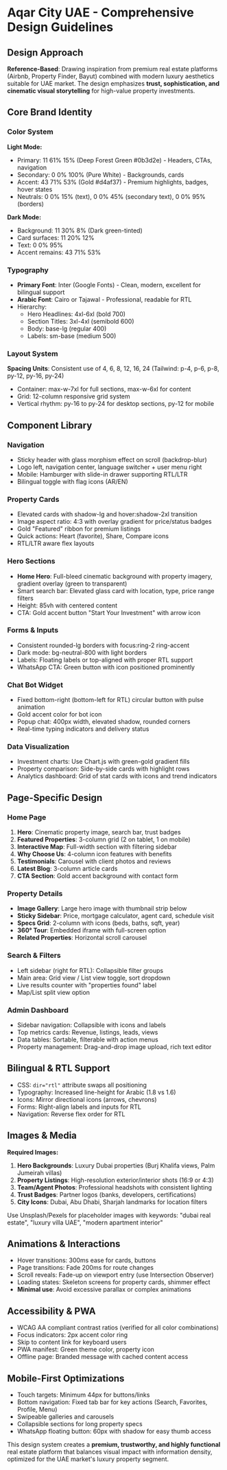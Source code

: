 # Aqar City UAE - Comprehensive Design Guidelines

## Design Approach
**Reference-Based**: Drawing inspiration from premium real estate platforms (Airbnb, Property Finder, Bayut) combined with modern luxury aesthetics suitable for UAE market. The design emphasizes **trust, sophistication, and cinematic visual storytelling** for high-value property investments.

## Core Brand Identity

### Color System
**Light Mode:**
- Primary: 11 61% 15% (Deep Forest Green #0b3d2e) - Headers, CTAs, navigation
- Secondary: 0 0% 100% (Pure White) - Backgrounds, cards
- Accent: 43 71% 53% (Gold #d4af37) - Premium highlights, badges, hover states
- Neutrals: 0 0% 15% (text), 0 0% 45% (secondary text), 0 0% 95% (borders)

**Dark Mode:**
- Background: 11 30% 8% (Dark green-tinted)
- Card surfaces: 11 20% 12%
- Text: 0 0% 95%
- Accent remains: 43 71% 53%

### Typography
- **Primary Font**: Inter (Google Fonts) - Clean, modern, excellent for bilingual support
- **Arabic Font**: Cairo or Tajawal - Professional, readable for RTL
- Hierarchy: 
  - Hero Headlines: 4xl-6xl (bold 700)
  - Section Titles: 3xl-4xl (semibold 600)
  - Body: base-lg (regular 400)
  - Labels: sm-base (medium 500)

### Layout System
**Spacing Units**: Consistent use of 4, 6, 8, 12, 16, 24 (Tailwind: p-4, p-6, p-8, py-12, py-16, py-24)
- Container: max-w-7xl for full sections, max-w-6xl for content
- Grid: 12-column responsive grid system
- Vertical rhythm: py-16 to py-24 for desktop sections, py-12 for mobile

## Component Library

### Navigation
- Sticky header with glass morphism effect on scroll (backdrop-blur)
- Logo left, navigation center, language switcher + user menu right
- Mobile: Hamburger with slide-in drawer supporting RTL/LTR
- Bilingual toggle with flag icons (AR/EN)

### Property Cards
- Elevated cards with shadow-lg and hover:shadow-2xl transition
- Image aspect ratio: 4:3 with overlay gradient for price/status badges
- Gold "Featured" ribbon for premium listings
- Quick actions: Heart (favorite), Share, Compare icons
- RTL/LTR aware flex layouts

### Hero Sections
- **Home Hero**: Full-bleed cinematic background with property imagery, gradient overlay (green to transparent)
- Smart search bar: Elevated glass card with location, type, price range filters
- Height: 85vh with centered content
- CTA: Gold accent button "Start Your Investment" with arrow icon

### Forms & Inputs
- Consistent rounded-lg borders with focus:ring-2 ring-accent
- Dark mode: bg-neutral-800 with light borders
- Labels: Floating labels or top-aligned with proper RTL support
- WhatsApp CTA: Green button with icon positioned prominently

### Chat Bot Widget
- Fixed bottom-right (bottom-left for RTL) circular button with pulse animation
- Gold accent color for bot icon
- Popup chat: 400px width, elevated shadow, rounded corners
- Real-time typing indicators and delivery status

### Data Visualization
- Investment charts: Use Chart.js with green-gold gradient fills
- Property comparison: Side-by-side cards with highlight rows
- Analytics dashboard: Grid of stat cards with icons and trend indicators

## Page-Specific Design

### Home Page
1. **Hero**: Cinematic property image, search bar, trust badges
2. **Featured Properties**: 3-column grid (2 on tablet, 1 on mobile)
3. **Interactive Map**: Full-width section with filtering sidebar
4. **Why Choose Us**: 4-column icon features with benefits
5. **Testimonials**: Carousel with client photos and reviews
6. **Latest Blog**: 3-column article cards
7. **CTA Section**: Gold accent background with contact form

### Property Details
- **Image Gallery**: Large hero image with thumbnail strip below
- **Sticky Sidebar**: Price, mortgage calculator, agent card, schedule visit
- **Specs Grid**: 2-column with icons (beds, baths, sqft, year)
- **360° Tour**: Embedded iframe with full-screen option
- **Related Properties**: Horizontal scroll carousel

### Search & Filters
- Left sidebar (right for RTL): Collapsible filter groups
- Main area: Grid view / List view toggle, sort dropdown
- Live results counter with "properties found" label
- Map/List split view option

### Admin Dashboard
- Sidebar navigation: Collapsible with icons and labels
- Top metrics cards: Revenue, listings, leads, views
- Data tables: Sortable, filterable with action menus
- Property management: Drag-and-drop image upload, rich text editor

## Bilingual & RTL Support
- CSS: `dir="rtl"` attribute swaps all positioning
- Typography: Increased line-height for Arabic (1.8 vs 1.6)
- Icons: Mirror directional icons (arrows, chevrons)
- Forms: Right-align labels and inputs for RTL
- Navigation: Reverse flex order for RTL

## Images & Media
**Required Images:**
1. **Hero Backgrounds**: Luxury Dubai properties (Burj Khalifa views, Palm Jumeirah villas)
2. **Property Listings**: High-resolution exterior/interior shots (16:9 or 4:3)
3. **Team/Agent Photos**: Professional headshots with consistent lighting
4. **Trust Badges**: Partner logos (banks, developers, certifications)
5. **City Icons**: Dubai, Abu Dhabi, Sharjah landmarks for location filters

Use Unsplash/Pexels for placeholder images with keywords: "dubai real estate", "luxury villa UAE", "modern apartment interior"

## Animations & Interactions
- Hover transitions: 300ms ease for cards, buttons
- Page transitions: Fade 200ms for route changes
- Scroll reveals: Fade-up on viewport entry (use Intersection Observer)
- Loading states: Skeleton screens for property cards, shimmer effect
- **Minimal use**: Avoid excessive parallax or complex animations

## Accessibility & PWA
- WCAG AA compliant contrast ratios (verified for all color combinations)
- Focus indicators: 2px accent color ring
- Skip to content link for keyboard users
- PWA manifest: Green theme color, property icon
- Offline page: Branded message with cached content access

## Mobile-First Optimizations
- Touch targets: Minimum 44px for buttons/links
- Bottom navigation: Fixed tab bar for key actions (Search, Favorites, Profile, Menu)
- Swipeable galleries and carousels
- Collapsible sections for long property specs
- WhatsApp floating button: 60px with shadow for easy thumb access

This design system creates a **premium, trustworthy, and highly functional** real estate platform that balances visual impact with information density, optimized for the UAE market's luxury property segment.